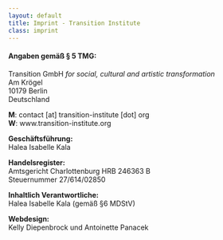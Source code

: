 ```yaml
---
layout: default
title: Imprint - Transition Institute
class: imprint
---
```


#### Angaben gemäß § 5 TMG:

<p>Transition GmbH <em>for social, cultural and artistic transformation</em><br>
Am Krögel<br>
10179 Berlin<br>
Deutschland</p>

<p><strong>M</strong>: contact [at] transition-institute [dot] org<br>
<strong>W</strong>: www.transition-institute.org<br></p>

<p><strong>Geschäftsführung:</strong><br>
Halea Isabelle Kala</p>

<p><strong>Handelsregister:</strong><br>
Amtsgericht Charlottenburg HRB 246363 B<br>
Steuernummer 27/614/02850</p>

<p><strong>Inhaltlich Verantwortliche:</strong><br>
Halea Isabelle Kala (gemäß §6 MDStV)</p>

<p><strong>Webdesign:</strong><br>
Kelly Diepenbrock und Antoinette Panacek</p>
